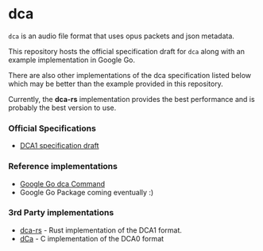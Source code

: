 dca
====
`dca` is an audio file format that uses opus packets and json metadata.

This repository hosts the official specification draft for `dca` along with
an example implementation in Google Go.

There are also other implementations of the dca specification listed  below
which may be better than the example provided in this repository.

Currently, the **dca-rs** implementation provides the best performance and is 
probably the best version to use.

### Official Specifications
* [DCA1 specification draft](https://github.com/bwmarrin/dca/wiki/DCA1-specification-draft)

### Reference implementations
* [Google Go dca Command](https://github.com/bwmarrin/dca/tree/master/cmd/dca)
* Google Go Package coming eventually :)

### 3rd Party implementations
* [dca-rs](https://github.com/nstafie/dca-rs) - Rust implementation of the DCA1 format.
* [dCa](https://github.com/uppfinnarn/dca) - C implementation of the DCA0 format

